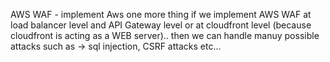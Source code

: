 AWS WAF - implement Aws
one more thing
if we implement AWS WAF at load balancer level and API Gateway level or at cloudfront level (because cloudfront is acting as a WEB server)..
then we can handle manuy possible attacks such as -> sql injection, CSRF attacks etc...
